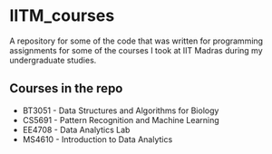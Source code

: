 # IITM_courses

A repository for some of the code that was written for programming assignments for some of the courses I took at IIT Madras during my undergraduate studies.

## Courses in the repo

- BT3051 - Data Structures and Algorithms for Biology
- CS5691 - Pattern Recognition and Machine Learning
- EE4708 - Data Analytics Lab
- MS4610 - Introduction to Data Analytics
